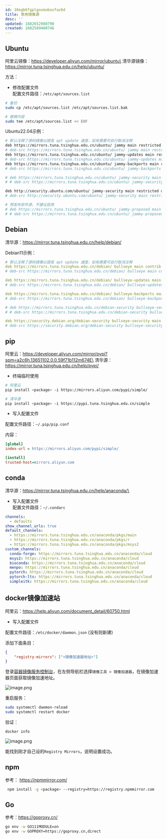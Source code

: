 ```yaml
---
id: 10egb6fgplgoxmuboxfaz6d
title: 常用镜像源
desc: ''
updated: 1682652980790
created: 1682589480746
---
```

## Ubuntu

阿里云镜像：https://developer.aliyun.com/mirror/ubuntu\
清华源镜像：https://mirror.tuna.tsinghua.edu.cn/help/ubuntu/

方法：
- 修改配置文件\
配置文件路径：`/etc/apt/sources.list`

``` bash 
# 备份
sudo cp /etc/apt/sources.list /etc/apt/sources.list.bak

# 替换内容
sudo tee /etc/apt/sources.list << EOF
```

Ubuntu22.04示例：

``` bash 
# 默认注释了源码镜像以提高 apt update 速度，如有需要可自行取消注释
deb https://mirrors.tuna.tsinghua.edu.cn/ubuntu/ jammy main restricted universe multiverse
# deb-src https://mirrors.tuna.tsinghua.edu.cn/ubuntu/ jammy main restricted universe multiverse
deb https://mirrors.tuna.tsinghua.edu.cn/ubuntu/ jammy-updates main restricted universe multiverse
# deb-src https://mirrors.tuna.tsinghua.edu.cn/ubuntu/ jammy-updates main restricted universe multiverse
deb https://mirrors.tuna.tsinghua.edu.cn/ubuntu/ jammy-backports main restricted universe multiverse
# deb-src https://mirrors.tuna.tsinghua.edu.cn/ubuntu/ jammy-backports main restricted universe multiverse

# deb https://mirrors.tuna.tsinghua.edu.cn/ubuntu/ jammy-security main restricted universe multiverse
# # deb-src https://mirrors.tuna.tsinghua.edu.cn/ubuntu/ jammy-security main restricted universe multiverse

deb http://security.ubuntu.com/ubuntu/ jammy-security main restricted universe multiverse
# deb-src http://security.ubuntu.com/ubuntu/ jammy-security main restricted universe multiverse

# 预发布软件源，不建议启用
# deb https://mirrors.tuna.tsinghua.edu.cn/ubuntu/ jammy-proposed main restricted universe multiverse
# # deb-src https://mirrors.tuna.tsinghua.edu.cn/ubuntu/ jammy-proposed main restricted universe multiverse
```

<!-- more -->

## Debian

清华源：https://mirror.tuna.tsinghua.edu.cn/help/debian/

Debian11示例：

``` yaml 
# 默认注释了源码镜像以提高 apt update 速度，如有需要可自行取消注释
deb https://mirrors.tuna.tsinghua.edu.cn/debian/ bullseye main contrib non-free
# deb-src https://mirrors.tuna.tsinghua.edu.cn/debian/ bullseye main contrib non-free

deb https://mirrors.tuna.tsinghua.edu.cn/debian/ bullseye-updates main contrib non-free
# deb-src https://mirrors.tuna.tsinghua.edu.cn/debian/ bullseye-updates main contrib non-free

deb https://mirrors.tuna.tsinghua.edu.cn/debian/ bullseye-backports main contrib non-free
# deb-src https://mirrors.tuna.tsinghua.edu.cn/debian/ bullseye-backports main contrib non-free

# deb https://mirrors.tuna.tsinghua.edu.cn/debian-security bullseye-security main contrib non-free
# # deb-src https://mirrors.tuna.tsinghua.edu.cn/debian-security bullseye-security main contrib non-free

deb https://security.debian.org/debian-security bullseye-security main contrib non-free
# deb-src https://security.debian.org/debian-security bullseye-security main contrib non-free
```

## pip

阿里云：https://developer.aliyun.com/mirror/pypi?spm=a2c6h.13651102.0.0.59f71b112m674E\
清华源： https://mirror.tuna.tsinghua.edu.cn/help/pypi/
- 终端临时使用

``` bash 
# 阿里云
pip install <package> -i https://mirrors.aliyun.com/pypi/simple/

# 清华源
pip install <package> -i https://pypi.tuna.tsinghua.edu.cn/simple
```

-   写入配置文件

配置文件路径：`~/.pip/pip.conf`

内容：

``` ini 
[global]
index-url = https://mirrors.aliyun.com/pypi/simple/

[install]
trusted-host=mirrors.aliyun.com
```

## conda

清华源：https://mirror.tuna.tsinghua.edu.cn/help/anaconda/\
- 写入配置文件\
配置文件路径：`~/.condarc`

``` yaml 
channels:
  - defaults
show_channel_urls: true
default_channels:
  - https://mirrors.tuna.tsinghua.edu.cn/anaconda/pkgs/main
  - https://mirrors.tuna.tsinghua.edu.cn/anaconda/pkgs/r
  - https://mirrors.tuna.tsinghua.edu.cn/anaconda/pkgs/msys2
custom_channels:
  conda-forge: https://mirrors.tuna.tsinghua.edu.cn/anaconda/cloud
  msys2: https://mirrors.tuna.tsinghua.edu.cn/anaconda/cloud
  bioconda: https://mirrors.tuna.tsinghua.edu.cn/anaconda/cloud
  menpo: https://mirrors.tuna.tsinghua.edu.cn/anaconda/cloud
  pytorch: https://mirrors.tuna.tsinghua.edu.cn/anaconda/cloud
  pytorch-lts: https://mirrors.tuna.tsinghua.edu.cn/anaconda/cloud
  simpleitk: https://mirrors.tuna.tsinghua.edu.cn/anaconda/cloud
```

## docker镜像加速站

阿里云：https://help.aliyun.com/document_detail/60750.html
- 写入配置文件

配置文件路径：`/etc/docker/daemon.json` (没有则新建)

添加下面条目：

``` json 
{
    "registry-mirrors": ["<镜像加速器地址>"]
}    
```

登录[容器镜像服务控制台](https://cr.console.aliyun.com/?spm=a2c4g.60750.0.0.19e66bbcTKDXGa)，在左侧导航栏选择`镜像工具 > 镜像加速器`，在镜像加速器页面获取镜像加速地址。

![image.png](https://minio.kevin2li.top/image-bed/vanblog/img/e610718cf7b68cbaf6d9eef84efe82af.image.png)

重启服务：

``` bash 
sudo systemctl daemon-reload
sudo systemctl restart docker
```

验证：

``` bash 
docker info
```

![image.png](https://minio.kevin2li.top/image-bed/vanblog/img/24dd7526da3770d004d7b057f3ab8804.image.png)

能找到刚才自己设的`Registry Mirrors`，说明设置成功。

## npm

参考： https://npmmirror.com/

``` bash
 npm install -g <package> --registry=https://registry.npmmirror.com
```

## Go

参考：https://goproxy.cn/

``` bash
go env -w GO111MODULE=on
go env -w GOPROXY=https://goproxy.cn,direct
```
